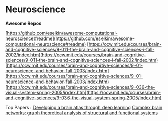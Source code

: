 # Neuroscience

**Awesome Repos**

[https://github.com/eselkin/awesome-computational-neuroscience#readme](https://github.com/eselkin/awesome-computational-neuroscience#readme) [https://ocw.mit.edu/courses/brain-and-cognitive-sciences/9-011-the-brain-and-cognitive-sciences-i-fall-2002/index.htm](https://ocw.mit.edu/courses/brain-and-cognitive-sciences/9-011-the-brain-and-cognitive-sciences-i-fall-2002/index.htm) [https://ocw.mit.edu/courses/brain-and-cognitive-sciences/9-01-neuroscience-and-behavior-fall-2003/index.htm](https://ocw.mit.edu/courses/brain-and-cognitive-sciences/9-01-neuroscience-and-behavior-fall-2003/index.htm) [https://ocw.mit.edu/courses/brain-and-cognitive-sciences/9-036-the-visual-system-spring-2005/index.htm](https://ocw.mit.edu/courses/brain-and-cognitive-sciences/9-036-the-visual-system-spring-2005/index.htm)

Top Papers : [Developing a brain atlas through deep learning](https://www.nature.com/articles/s42256-019-0058-8) [Complex brain networks: graph theoretical analysis of structural and functional systems](https://www.nature.com/articles/nrn2575?message=remove\&lang=en)
